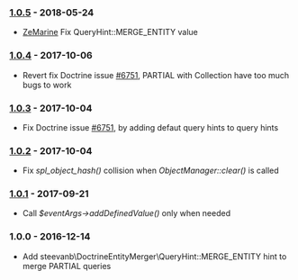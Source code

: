 ### [1.0.5](../../compare/1.0.4...1.0.5) - 2018-05-24

- [ZeMarine](https://github.com/ZeMarine) Fix QueryHint::MERGE_ENTITY value

### [1.0.4](../../compare/1.0.3...1.0.4) - 2017-10-06

- Revert fix Doctrine issue [#6751](https://github.com/doctrine/doctrine2/issues/6751), PARTIAL with Collection have too much bugs to work

### [1.0.3](../../compare/1.0.2...1.0.3) - 2017-10-04

- Fix Doctrine issue [#6751](https://github.com/doctrine/doctrine2/issues/6751), by adding defaut query hints to query hints

### [1.0.2](../../compare/1.0.1...1.0.2) - 2017-10-04

- Fix _spl_object_hash()_ collision when _ObjectManager::clear()_ is called

### [1.0.1](../../compare/1.0.0...1.0.1) - 2017-09-21

- Call _$eventArgs->addDefinedValue()_ only when needed

### 1.0.0 - 2016-12-14

- Add steevanb\DoctrineEntityMerger\QueryHint::MERGE_ENTITY hint to merge PARTIAL queries
